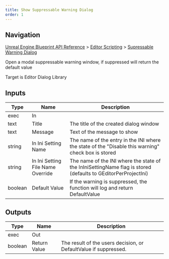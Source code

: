 ```yaml
---
title: Show Suppressable Warning Dialog
order: 1
---
```

## Navigation

[Unreal Engine Blueprint API Reference](https://dev.epicgames.com/documentation/en-us/unreal-engine/BlueprintAPI) > [Editor Scripting](https://dev.epicgames.com/documentation/en-us/unreal-engine/BlueprintAPI/EditorScripting) > [Supressable Warning Dialog](https://dev.epicgames.com/documentation/en-us/unreal-engine/BlueprintAPI/EditorScripting/SupressableWarningDialog)

Open a modal suppressable warning window, if suppressed will return the default value

Target is Editor Dialog Library

## Inputs

| Type | Name | Description |
| --- | --- | --- |
| exec | In |  |
| text | Title | The title of the created dialog window |
| text | Message | Text of the message to show |
| string | In Ini Setting Name | The name of the entry in the INI where the state of the "Disable this warning" check box is stored |
| string | In Ini Setting File Name Override | The name of the INI where the state of the InIniSettingName flag is stored (defaults to GEditorPerProjectIni) |
| boolean | Default Value | If the warning is suppressed, the function will log and return DefaultValue |

## Outputs

| Type | Name | Description |
| --- | --- | --- |
| exec | Out |  |
| boolean | Return Value | The result of the users decision, or DefaultValue if suppressed. |
